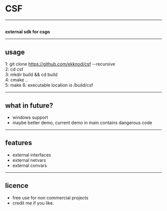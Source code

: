 # CSF

----
##
##
**external sdk for csgo**

----
## usage
1: git clone https://github.com/ekknod/csf --recursive  
2: cd csf  
3: mkdir build && cd build  
4: cmake ..  
5: make
6: executable location is /build/csf

----
## what in future?
* windows support
* maybe better demo, current demo in main contains dangerous code

----
## features
* external interfaces
* external netvars
* external convars

----
## licence
* free use for non commercial projects
* credit me if you like.

